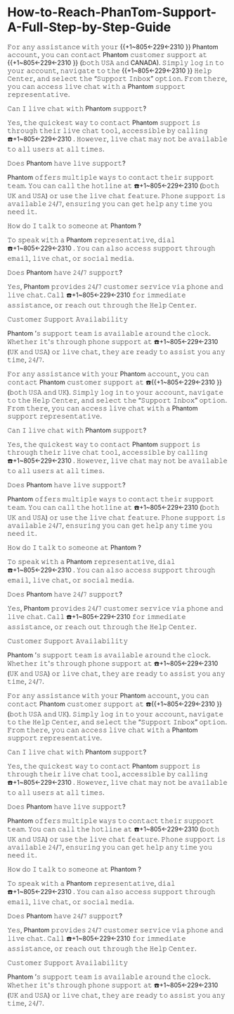 # How-to-Reach-PhanTom-Support-A-Full-Step-by-Step-Guide
𝙵𝚘𝚛 𝚊𝚗𝚢 𝚊𝚜𝚜𝚒𝚜𝚝𝚊𝚗𝚌𝚎 𝚠𝚒𝚝𝚑 𝚢𝚘𝚞𝚛 {{+1~805←229←2310 }} Phantom  𝚊𝚌𝚌𝚘𝚞𝚗𝚝, 𝚢𝚘𝚞 𝚌𝚊𝚗 𝚌𝚘𝚗𝚝𝚊𝚌𝚝 Phantom  𝚌𝚞𝚜𝚝𝚘𝚖𝚎𝚛 𝚜𝚞𝚙𝚙𝚘𝚛𝚝 𝚊𝚝 {{+1~805←229←2310 }} (𝚋𝚘𝚝𝚑 𝚄𝚂𝙰 𝚊𝚗𝚍 CANADA). 𝚂𝚒𝚖𝚙𝚕𝚢 𝚕𝚘𝚐 𝚒𝚗 𝚝𝚘 𝚢𝚘𝚞𝚛 𝚊𝚌𝚌𝚘𝚞𝚗𝚝, 𝚗𝚊𝚟𝚒𝚐𝚊𝚝𝚎 𝚝𝚘 𝚝𝚑𝚎 {{+1~805←229←2310 }} 𝙷𝚎𝚕𝚙 𝙲𝚎𝚗𝚝𝚎𝚛, 𝚊𝚗𝚍 𝚜𝚎𝚕𝚎𝚌𝚝 𝚝𝚑𝚎 “𝚂𝚞𝚙𝚙𝚘𝚛𝚝 𝙸𝚗𝚋𝚘𝚡” 𝚘𝚙𝚝𝚒𝚘𝚗. 𝙵𝚛𝚘𝚖 𝚝𝚑𝚎𝚛𝚎, 𝚢𝚘𝚞 𝚌𝚊𝚗 𝚊𝚌𝚌𝚎𝚜𝚜 𝚕𝚒𝚟𝚎 𝚌𝚑𝚊𝚝 𝚠𝚒𝚝𝚑 𝚊 Phantom  𝚜𝚞𝚙𝚙𝚘𝚛𝚝 𝚛𝚎𝚙𝚛𝚎𝚜𝚎𝚗𝚝𝚊𝚝𝚒𝚟𝚎.

𝙲𝚊𝚗 𝙸 𝚕𝚒𝚟𝚎 𝚌𝚑𝚊𝚝 𝚠𝚒𝚝𝚑 Phantom  𝚜𝚞𝚙𝚙𝚘𝚛𝚝?

𝚈𝚎𝚜, 𝚝𝚑𝚎 𝚚𝚞𝚒𝚌𝚔𝚎𝚜𝚝 𝚠𝚊𝚢 𝚝𝚘 𝚌𝚘𝚗𝚝𝚊𝚌𝚝 Phantom  𝚜𝚞𝚙𝚙𝚘𝚛𝚝 𝚒𝚜 𝚝𝚑𝚛𝚘𝚞𝚐𝚑 𝚝𝚑𝚎𝚒𝚛 𝚕𝚒𝚟𝚎 𝚌𝚑𝚊𝚝 𝚝𝚘𝚘𝚕, 𝚊𝚌𝚌𝚎𝚜𝚜𝚒𝚋𝚕𝚎 𝚋𝚢 𝚌𝚊𝚕𝚕𝚒𝚗𝚐 ☎️+1~805←229←2310 . 𝙷𝚘𝚠𝚎𝚟𝚎𝚛, 𝚕𝚒𝚟𝚎 𝚌𝚑𝚊𝚝 𝚖𝚊𝚢 𝚗𝚘𝚝 𝚋𝚎 𝚊𝚟𝚊𝚒𝚕𝚊𝚋𝚕𝚎 𝚝𝚘 𝚊𝚕𝚕 𝚞𝚜𝚎𝚛𝚜 𝚊𝚝 𝚊𝚕𝚕 𝚝𝚒𝚖𝚎𝚜.

𝙳𝚘𝚎𝚜 Phantom  𝚑𝚊𝚟𝚎 𝚕𝚒𝚟𝚎 𝚜𝚞𝚙𝚙𝚘𝚛𝚝?

Phantom  𝚘𝚏𝚏𝚎𝚛𝚜 𝚖𝚞𝚕𝚝𝚒𝚙𝚕𝚎 𝚠𝚊𝚢𝚜 𝚝𝚘 𝚌𝚘𝚗𝚝𝚊𝚌𝚝 𝚝𝚑𝚎𝚒𝚛 𝚜𝚞𝚙𝚙𝚘𝚛𝚝 𝚝𝚎𝚊𝚖. 𝚈𝚘𝚞 𝚌𝚊𝚗 𝚌𝚊𝚕𝚕 𝚝𝚑𝚎 𝚑𝚘𝚝𝚕𝚒𝚗𝚎 𝚊𝚝 ☎️+1~805←229←2310  (𝚋𝚘𝚝𝚑 𝚄𝙺 𝚊𝚗𝚍 𝚄𝚂𝙰) 𝚘𝚛 𝚞𝚜𝚎 𝚝𝚑𝚎 𝚕𝚒𝚟𝚎 𝚌𝚑𝚊𝚝 𝚏𝚎𝚊𝚝𝚞𝚛𝚎. 𝙿𝚑𝚘𝚗𝚎 𝚜𝚞𝚙𝚙𝚘𝚛𝚝 𝚒𝚜 𝚊𝚟𝚊𝚒𝚕𝚊𝚋𝚕𝚎 𝟸𝟺/𝟽, 𝚎𝚗𝚜𝚞𝚛𝚒𝚗𝚐 𝚢𝚘𝚞 𝚌𝚊𝚗 𝚐𝚎𝚝 𝚑𝚎𝚕𝚙 𝚊𝚗𝚢 𝚝𝚒𝚖𝚎 𝚢𝚘𝚞 𝚗𝚎𝚎𝚍 𝚒𝚝.

𝙷𝚘𝚠 𝚍𝚘 𝙸 𝚝𝚊𝚕𝚔 𝚝𝚘 𝚜𝚘𝚖𝚎𝚘𝚗𝚎 𝚊𝚝 Phantom ?     

𝚃𝚘 𝚜𝚙𝚎𝚊𝚔 𝚠𝚒𝚝𝚑 𝚊 Phantom  𝚛𝚎𝚙𝚛𝚎𝚜𝚎𝚗𝚝𝚊𝚝𝚒𝚟𝚎, 𝚍𝚒𝚊𝚕 ☎️+1~805←229←2310 . 𝚈𝚘𝚞 𝚌𝚊𝚗 𝚊𝚕𝚜𝚘 𝚊𝚌𝚌𝚎𝚜𝚜 𝚜𝚞𝚙𝚙𝚘𝚛𝚝 𝚝𝚑𝚛𝚘𝚞𝚐𝚑 𝚎𝚖𝚊𝚒𝚕, 𝚕𝚒𝚟𝚎 𝚌𝚑𝚊𝚝, 𝚘𝚛 𝚜𝚘𝚌𝚒𝚊𝚕 𝚖𝚎𝚍𝚒𝚊.

𝙳𝚘𝚎𝚜 Phantom  𝚑𝚊𝚟𝚎 𝟸𝟺/𝟽 𝚜𝚞𝚙𝚙𝚘𝚛𝚝?

𝚈𝚎𝚜, Phantom  𝚙𝚛𝚘𝚟𝚒𝚍𝚎𝚜 𝟸𝟺/𝟽 𝚌𝚞𝚜𝚝𝚘𝚖𝚎𝚛 𝚜𝚎𝚛𝚟𝚒𝚌𝚎 𝚟𝚒𝚊 𝚙𝚑𝚘𝚗𝚎 𝚊𝚗𝚍 𝚕𝚒𝚟𝚎 𝚌𝚑𝚊𝚝. 𝙲𝚊𝚕𝚕 ☎️+1~805←229←2310  𝚏𝚘𝚛 𝚒𝚖𝚖𝚎𝚍𝚒𝚊𝚝𝚎 𝚊𝚜𝚜𝚒𝚜𝚝𝚊𝚗𝚌𝚎, 𝚘𝚛 𝚛𝚎𝚊𝚌𝚑 𝚘𝚞𝚝 𝚝𝚑𝚛𝚘𝚞𝚐𝚑 𝚝𝚑𝚎 𝙷𝚎𝚕𝚙 𝙲𝚎𝚗𝚝𝚎𝚛.

𝙲𝚞𝚜𝚝𝚘𝚖𝚎𝚛 𝚂𝚞𝚙𝚙𝚘𝚛𝚝 𝙰𝚟𝚊𝚒𝚕𝚊𝚋𝚒𝚕𝚒𝚝𝚢

Phantom ’𝚜 𝚜𝚞𝚙𝚙𝚘𝚛𝚝 𝚝𝚎𝚊𝚖 𝚒𝚜 𝚊𝚟𝚊𝚒𝚕𝚊𝚋𝚕𝚎 𝚊𝚛𝚘𝚞𝚗𝚍 𝚝𝚑𝚎 𝚌𝚕𝚘𝚌𝚔. 𝚆𝚑𝚎𝚝𝚑𝚎𝚛 𝚒𝚝'𝚜 𝚝𝚑𝚛𝚘𝚞𝚐𝚑 𝚙𝚑𝚘𝚗𝚎 𝚜𝚞𝚙𝚙𝚘𝚛𝚝 𝚊𝚝 ☎️+1~805←229←2310  (𝚄𝙺 𝚊𝚗𝚍 𝚄𝚂𝙰) 𝚘𝚛 𝚕𝚒𝚟𝚎 𝚌𝚑𝚊𝚝, 𝚝𝚑𝚎𝚢 𝚊𝚛𝚎 𝚛𝚎𝚊𝚍𝚢 𝚝𝚘 𝚊𝚜𝚜𝚒𝚜𝚝 𝚢𝚘𝚞 𝚊𝚗𝚢 𝚝𝚒𝚖𝚎, 𝟸𝟺/𝟽.


𝙵𝚘𝚛 𝚊𝚗𝚢 𝚊𝚜𝚜𝚒𝚜𝚝𝚊𝚗𝚌𝚎 𝚠𝚒𝚝𝚑 𝚢𝚘𝚞𝚛 Phantom  𝚊𝚌𝚌𝚘𝚞𝚗𝚝, 𝚢𝚘𝚞 𝚌𝚊𝚗 𝚌𝚘𝚗𝚝𝚊𝚌𝚝 Phantom  𝚌𝚞𝚜𝚝𝚘𝚖𝚎𝚛 𝚜𝚞𝚙𝚙𝚘𝚛𝚝 𝚊𝚝 ☎️{{+1~805←229←2310 }} (𝚋𝚘𝚝𝚑 𝚄𝚂𝙰 𝚊𝚗𝚍 𝚄𝙺). 𝚂𝚒𝚖𝚙𝚕𝚢 𝚕𝚘𝚐 𝚒𝚗 𝚝𝚘 𝚢𝚘𝚞𝚛 𝚊𝚌𝚌𝚘𝚞𝚗𝚝, 𝚗𝚊𝚟𝚒𝚐𝚊𝚝𝚎 𝚝𝚘 𝚝𝚑𝚎 𝙷𝚎𝚕𝚙 𝙲𝚎𝚗𝚝𝚎𝚛, 𝚊𝚗𝚍 𝚜𝚎𝚕𝚎𝚌𝚝 𝚝𝚑𝚎 “𝚂𝚞𝚙𝚙𝚘𝚛𝚝 𝙸𝚗𝚋𝚘𝚡” 𝚘𝚙𝚝𝚒𝚘𝚗. 𝙵𝚛𝚘𝚖 𝚝𝚑𝚎𝚛𝚎, 𝚢𝚘𝚞 𝚌𝚊𝚗 𝚊𝚌𝚌𝚎𝚜𝚜 𝚕𝚒𝚟𝚎 𝚌𝚑𝚊𝚝 𝚠𝚒𝚝𝚑 𝚊 Phantom  𝚜𝚞𝚙𝚙𝚘𝚛𝚝 𝚛𝚎𝚙𝚛𝚎𝚜𝚎𝚗𝚝𝚊𝚝𝚒𝚟𝚎.

𝙲𝚊𝚗 𝙸 𝚕𝚒𝚟𝚎 𝚌𝚑𝚊𝚝 𝚠𝚒𝚝𝚑 Phantom  𝚜𝚞𝚙𝚙𝚘𝚛𝚝?

𝚈𝚎𝚜, 𝚝𝚑𝚎 𝚚𝚞𝚒𝚌𝚔𝚎𝚜𝚝 𝚠𝚊𝚢 𝚝𝚘 𝚌𝚘𝚗𝚝𝚊𝚌𝚝 Phantom  𝚜𝚞𝚙𝚙𝚘𝚛𝚝 𝚒𝚜 𝚝𝚑𝚛𝚘𝚞𝚐𝚑 𝚝𝚑𝚎𝚒𝚛 𝚕𝚒𝚟𝚎 𝚌𝚑𝚊𝚝 𝚝𝚘𝚘𝚕, 𝚊𝚌𝚌𝚎𝚜𝚜𝚒𝚋𝚕𝚎 𝚋𝚢 𝚌𝚊𝚕𝚕𝚒𝚗𝚐 ☎️+1~805←229←2310 . 𝙷𝚘𝚠𝚎𝚟𝚎𝚛, 𝚕𝚒𝚟𝚎 𝚌𝚑𝚊𝚝 𝚖𝚊𝚢 𝚗𝚘𝚝 𝚋𝚎 𝚊𝚟𝚊𝚒𝚕𝚊𝚋𝚕𝚎 𝚝𝚘 𝚊𝚕𝚕 𝚞𝚜𝚎𝚛𝚜 𝚊𝚝 𝚊𝚕𝚕 𝚝𝚒𝚖𝚎𝚜.

𝙳𝚘𝚎𝚜 Phantom  𝚑𝚊𝚟𝚎 𝚕𝚒𝚟𝚎 𝚜𝚞𝚙𝚙𝚘𝚛𝚝?

Phantom  𝚘𝚏𝚏𝚎𝚛𝚜 𝚖𝚞𝚕𝚝𝚒𝚙𝚕𝚎 𝚠𝚊𝚢𝚜 𝚝𝚘 𝚌𝚘𝚗𝚝𝚊𝚌𝚝 𝚝𝚑𝚎𝚒𝚛 𝚜𝚞𝚙𝚙𝚘𝚛𝚝 𝚝𝚎𝚊𝚖. 𝚈𝚘𝚞 𝚌𝚊𝚗 𝚌𝚊𝚕𝚕 𝚝𝚑𝚎 𝚑𝚘𝚝𝚕𝚒𝚗𝚎 𝚊𝚝 ☎️+1~805←229←2310  (𝚋𝚘𝚝𝚑 𝚄𝙺 𝚊𝚗𝚍 𝚄𝚂𝙰) 𝚘𝚛 𝚞𝚜𝚎 𝚝𝚑𝚎 𝚕𝚒𝚟𝚎 𝚌𝚑𝚊𝚝 𝚏𝚎𝚊𝚝𝚞𝚛𝚎. 𝙿𝚑𝚘𝚗𝚎 𝚜𝚞𝚙𝚙𝚘𝚛𝚝 𝚒𝚜 𝚊𝚟𝚊𝚒𝚕𝚊𝚋𝚕𝚎 𝟸𝟺/𝟽, 𝚎𝚗𝚜𝚞𝚛𝚒𝚗𝚐 𝚢𝚘𝚞 𝚌𝚊𝚗 𝚐𝚎𝚝 𝚑𝚎𝚕𝚙 𝚊𝚗𝚢 𝚝𝚒𝚖𝚎 𝚢𝚘𝚞 𝚗𝚎𝚎𝚍 𝚒𝚝.

𝙷𝚘𝚠 𝚍𝚘 𝙸 𝚝𝚊𝚕𝚔 𝚝𝚘 𝚜𝚘𝚖𝚎𝚘𝚗𝚎 𝚊𝚝 Phantom ?     

𝚃𝚘 𝚜𝚙𝚎𝚊𝚔 𝚠𝚒𝚝𝚑 𝚊 Phantom  𝚛𝚎𝚙𝚛𝚎𝚜𝚎𝚗𝚝𝚊𝚝𝚒𝚟𝚎, 𝚍𝚒𝚊𝚕 ☎️+1~805←229←2310 . 𝚈𝚘𝚞 𝚌𝚊𝚗 𝚊𝚕𝚜𝚘 𝚊𝚌𝚌𝚎𝚜𝚜 𝚜𝚞𝚙𝚙𝚘𝚛𝚝 𝚝𝚑𝚛𝚘𝚞𝚐𝚑 𝚎𝚖𝚊𝚒𝚕, 𝚕𝚒𝚟𝚎 𝚌𝚑𝚊𝚝, 𝚘𝚛 𝚜𝚘𝚌𝚒𝚊𝚕 𝚖𝚎𝚍𝚒𝚊.

𝙳𝚘𝚎𝚜 Phantom  𝚑𝚊𝚟𝚎 𝟸𝟺/𝟽 𝚜𝚞𝚙𝚙𝚘𝚛𝚝?

𝚈𝚎𝚜, Phantom  𝚙𝚛𝚘𝚟𝚒𝚍𝚎𝚜 𝟸𝟺/𝟽 𝚌𝚞𝚜𝚝𝚘𝚖𝚎𝚛 𝚜𝚎𝚛𝚟𝚒𝚌𝚎 𝚟𝚒𝚊 𝚙𝚑𝚘𝚗𝚎 𝚊𝚗𝚍 𝚕𝚒𝚟𝚎 𝚌𝚑𝚊𝚝. 𝙲𝚊𝚕𝚕 ☎️+1~805←229←2310  𝚏𝚘𝚛 𝚒𝚖𝚖𝚎𝚍𝚒𝚊𝚝𝚎 𝚊𝚜𝚜𝚒𝚜𝚝𝚊𝚗𝚌𝚎, 𝚘𝚛 𝚛𝚎𝚊𝚌𝚑 𝚘𝚞𝚝 𝚝𝚑𝚛𝚘𝚞𝚐𝚑 𝚝𝚑𝚎 𝙷𝚎𝚕𝚙 𝙲𝚎𝚗𝚝𝚎𝚛.

𝙲𝚞𝚜𝚝𝚘𝚖𝚎𝚛 𝚂𝚞𝚙𝚙𝚘𝚛𝚝 𝙰𝚟𝚊𝚒𝚕𝚊𝚋𝚒𝚕𝚒𝚝𝚢

Phantom ’𝚜 𝚜𝚞𝚙𝚙𝚘𝚛𝚝 𝚝𝚎𝚊𝚖 𝚒𝚜 𝚊𝚟𝚊𝚒𝚕𝚊𝚋𝚕𝚎 𝚊𝚛𝚘𝚞𝚗𝚍 𝚝𝚑𝚎 𝚌𝚕𝚘𝚌𝚔. 𝚆𝚑𝚎𝚝𝚑𝚎𝚛 𝚒𝚝'𝚜 𝚝𝚑𝚛𝚘𝚞𝚐𝚑 𝚙𝚑𝚘𝚗𝚎 𝚜𝚞𝚙𝚙𝚘𝚛𝚝 𝚊𝚝 ☎️+1~805←229←2310  (𝚄𝙺 𝚊𝚗𝚍 𝚄𝚂𝙰) 𝚘𝚛 𝚕𝚒𝚟𝚎 𝚌𝚑𝚊𝚝, 𝚝𝚑𝚎𝚢 𝚊𝚛𝚎 𝚛𝚎𝚊𝚍𝚢 𝚝𝚘 𝚊𝚜𝚜𝚒𝚜𝚝 𝚢𝚘𝚞 𝚊𝚗𝚢 𝚝𝚒𝚖𝚎, 𝟸𝟺/𝟽.


𝙵𝚘𝚛 𝚊𝚗𝚢 𝚊𝚜𝚜𝚒𝚜𝚝𝚊𝚗𝚌𝚎 𝚠𝚒𝚝𝚑 𝚢𝚘𝚞𝚛 Phantom  𝚊𝚌𝚌𝚘𝚞𝚗𝚝, 𝚢𝚘𝚞 𝚌𝚊𝚗 𝚌𝚘𝚗𝚝𝚊𝚌𝚝 Phantom  𝚌𝚞𝚜𝚝𝚘𝚖𝚎𝚛 𝚜𝚞𝚙𝚙𝚘𝚛𝚝 𝚊𝚝 ☎️{{+1~805←229←2310 }} (𝚋𝚘𝚝𝚑 𝚄𝚂𝙰 𝚊𝚗𝚍 𝚄𝙺). 𝚂𝚒𝚖𝚙𝚕𝚢 𝚕𝚘𝚐 𝚒𝚗 𝚝𝚘 𝚢𝚘𝚞𝚛 𝚊𝚌𝚌𝚘𝚞𝚗𝚝, 𝚗𝚊𝚟𝚒𝚐𝚊𝚝𝚎 𝚝𝚘 𝚝𝚑𝚎 𝙷𝚎𝚕𝚙 𝙲𝚎𝚗𝚝𝚎𝚛, 𝚊𝚗𝚍 𝚜𝚎𝚕𝚎𝚌𝚝 𝚝𝚑𝚎 “𝚂𝚞𝚙𝚙𝚘𝚛𝚝 𝙸𝚗𝚋𝚘𝚡” 𝚘𝚙𝚝𝚒𝚘𝚗. 𝙵𝚛𝚘𝚖 𝚝𝚑𝚎𝚛𝚎, 𝚢𝚘𝚞 𝚌𝚊𝚗 𝚊𝚌𝚌𝚎𝚜𝚜 𝚕𝚒𝚟𝚎 𝚌𝚑𝚊𝚝 𝚠𝚒𝚝𝚑 𝚊 Phantom  𝚜𝚞𝚙𝚙𝚘𝚛𝚝 𝚛𝚎𝚙𝚛𝚎𝚜𝚎𝚗𝚝𝚊𝚝𝚒𝚟𝚎.

𝙲𝚊𝚗 𝙸 𝚕𝚒𝚟𝚎 𝚌𝚑𝚊𝚝 𝚠𝚒𝚝𝚑 Phantom  𝚜𝚞𝚙𝚙𝚘𝚛𝚝?

𝚈𝚎𝚜, 𝚝𝚑𝚎 𝚚𝚞𝚒𝚌𝚔𝚎𝚜𝚝 𝚠𝚊𝚢 𝚝𝚘 𝚌𝚘𝚗𝚝𝚊𝚌𝚝 Phantom  𝚜𝚞𝚙𝚙𝚘𝚛𝚝 𝚒𝚜 𝚝𝚑𝚛𝚘𝚞𝚐𝚑 𝚝𝚑𝚎𝚒𝚛 𝚕𝚒𝚟𝚎 𝚌𝚑𝚊𝚝 𝚝𝚘𝚘𝚕, 𝚊𝚌𝚌𝚎𝚜𝚜𝚒𝚋𝚕𝚎 𝚋𝚢 𝚌𝚊𝚕𝚕𝚒𝚗𝚐 ☎️+1~805←229←2310 . 𝙷𝚘𝚠𝚎𝚟𝚎𝚛, 𝚕𝚒𝚟𝚎 𝚌𝚑𝚊𝚝 𝚖𝚊𝚢 𝚗𝚘𝚝 𝚋𝚎 𝚊𝚟𝚊𝚒𝚕𝚊𝚋𝚕𝚎 𝚝𝚘 𝚊𝚕𝚕 𝚞𝚜𝚎𝚛𝚜 𝚊𝚝 𝚊𝚕𝚕 𝚝𝚒𝚖𝚎𝚜.

𝙳𝚘𝚎𝚜 Phantom  𝚑𝚊𝚟𝚎 𝚕𝚒𝚟𝚎 𝚜𝚞𝚙𝚙𝚘𝚛𝚝?

Phantom  𝚘𝚏𝚏𝚎𝚛𝚜 𝚖𝚞𝚕𝚝𝚒𝚙𝚕𝚎 𝚠𝚊𝚢𝚜 𝚝𝚘 𝚌𝚘𝚗𝚝𝚊𝚌𝚝 𝚝𝚑𝚎𝚒𝚛 𝚜𝚞𝚙𝚙𝚘𝚛𝚝 𝚝𝚎𝚊𝚖. 𝚈𝚘𝚞 𝚌𝚊𝚗 𝚌𝚊𝚕𝚕 𝚝𝚑𝚎 𝚑𝚘𝚝𝚕𝚒𝚗𝚎 𝚊𝚝 ☎️+1~805←229←2310  (𝚋𝚘𝚝𝚑 𝚄𝙺 𝚊𝚗𝚍 𝚄𝚂𝙰) 𝚘𝚛 𝚞𝚜𝚎 𝚝𝚑𝚎 𝚕𝚒𝚟𝚎 𝚌𝚑𝚊𝚝 𝚏𝚎𝚊𝚝𝚞𝚛𝚎. 𝙿𝚑𝚘𝚗𝚎 𝚜𝚞𝚙𝚙𝚘𝚛𝚝 𝚒𝚜 𝚊𝚟𝚊𝚒𝚕𝚊𝚋𝚕𝚎 𝟸𝟺/𝟽, 𝚎𝚗𝚜𝚞𝚛𝚒𝚗𝚐 𝚢𝚘𝚞 𝚌𝚊𝚗 𝚐𝚎𝚝 𝚑𝚎𝚕𝚙 𝚊𝚗𝚢 𝚝𝚒𝚖𝚎 𝚢𝚘𝚞 𝚗𝚎𝚎𝚍 𝚒𝚝.

𝙷𝚘𝚠 𝚍𝚘 𝙸 𝚝𝚊𝚕𝚔 𝚝𝚘 𝚜𝚘𝚖𝚎𝚘𝚗𝚎 𝚊𝚝 Phantom ?     

𝚃𝚘 𝚜𝚙𝚎𝚊𝚔 𝚠𝚒𝚝𝚑 𝚊 Phantom  𝚛𝚎𝚙𝚛𝚎𝚜𝚎𝚗𝚝𝚊𝚝𝚒𝚟𝚎, 𝚍𝚒𝚊𝚕 ☎️+1~805←229←2310 . 𝚈𝚘𝚞 𝚌𝚊𝚗 𝚊𝚕𝚜𝚘 𝚊𝚌𝚌𝚎𝚜𝚜 𝚜𝚞𝚙𝚙𝚘𝚛𝚝 𝚝𝚑𝚛𝚘𝚞𝚐𝚑 𝚎𝚖𝚊𝚒𝚕, 𝚕𝚒𝚟𝚎 𝚌𝚑𝚊𝚝, 𝚘𝚛 𝚜𝚘𝚌𝚒𝚊𝚕 𝚖𝚎𝚍𝚒𝚊.

𝙳𝚘𝚎𝚜 Phantom  𝚑𝚊𝚟𝚎 𝟸𝟺/𝟽 𝚜𝚞𝚙𝚙𝚘𝚛𝚝?

𝚈𝚎𝚜, Phantom  𝚙𝚛𝚘𝚟𝚒𝚍𝚎𝚜 𝟸𝟺/𝟽 𝚌𝚞𝚜𝚝𝚘𝚖𝚎𝚛 𝚜𝚎𝚛𝚟𝚒𝚌𝚎 𝚟𝚒𝚊 𝚙𝚑𝚘𝚗𝚎 𝚊𝚗𝚍 𝚕𝚒𝚟𝚎 𝚌𝚑𝚊𝚝. 𝙲𝚊𝚕𝚕 ☎️+1~805←229←2310  𝚏𝚘𝚛 𝚒𝚖𝚖𝚎𝚍𝚒𝚊𝚝𝚎 𝚊𝚜𝚜𝚒𝚜𝚝𝚊𝚗𝚌𝚎, 𝚘𝚛 𝚛𝚎𝚊𝚌𝚑 𝚘𝚞𝚝 𝚝𝚑𝚛𝚘𝚞𝚐𝚑 𝚝𝚑𝚎 𝙷𝚎𝚕𝚙 𝙲𝚎𝚗𝚝𝚎𝚛.

𝙲𝚞𝚜𝚝𝚘𝚖𝚎𝚛 𝚂𝚞𝚙𝚙𝚘𝚛𝚝 𝙰𝚟𝚊𝚒𝚕𝚊𝚋𝚒𝚕𝚒𝚝𝚢

Phantom ’𝚜 𝚜𝚞𝚙𝚙𝚘𝚛𝚝 𝚝𝚎𝚊𝚖 𝚒𝚜 𝚊𝚟𝚊𝚒𝚕𝚊𝚋𝚕𝚎 𝚊𝚛𝚘𝚞𝚗𝚍 𝚝𝚑𝚎 𝚌𝚕𝚘𝚌𝚔. 𝚆𝚑𝚎𝚝𝚑𝚎𝚛 𝚒𝚝'𝚜 𝚝𝚑𝚛𝚘𝚞𝚐𝚑 𝚙𝚑𝚘𝚗𝚎 𝚜𝚞𝚙𝚙𝚘𝚛𝚝 𝚊𝚝 ☎️+1~805←229←2310  (𝚄𝙺 𝚊𝚗𝚍 𝚄𝚂𝙰) 𝚘𝚛 𝚕𝚒𝚟𝚎 𝚌𝚑𝚊𝚝, 𝚝𝚑𝚎𝚢 𝚊𝚛𝚎 𝚛𝚎𝚊𝚍𝚢 𝚝𝚘 𝚊𝚜𝚜𝚒𝚜𝚝 𝚢𝚘𝚞 𝚊𝚗𝚢 𝚝𝚒𝚖𝚎, 𝟸𝟺/𝟽.
